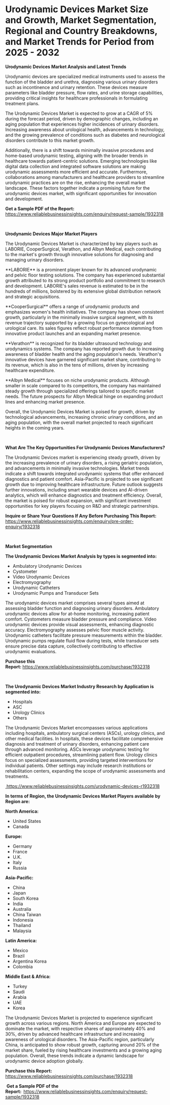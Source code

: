 <p><h1>Urodynamic Devices Market Size and Growth, Market Segmentation, Regional and Country Breakdowns, and Market Trends for Period from 2025 -  2032</h1></p><p><strong>Urodynamic Devices Market Analysis and Latest Trends</strong></p>
<p><p>Urodynamic devices are specialized medical instruments used to assess the function of the bladder and urethra, diagnosing various urinary disorders such as incontinence and urinary retention. These devices measure parameters like bladder pressure, flow rates, and urine storage capabilities, providing critical insights for healthcare professionals in formulating treatment plans.</p><p>The Urodynamic Devices Market is expected to grow at a CAGR of 5% during the forecast period, driven by demographic changes, including an aging population that experiences higher incidences of urinary disorders. Increasing awareness about urological health, advancements in technology, and the growing prevalence of conditions such as diabetes and neurological disorders contribute to this market growth. </p><p>Additionally, there is a shift towards minimally invasive procedures and home-based urodynamic testing, aligning with the broader trends in healthcare towards patient-centric solutions. Emerging technologies like digital data collection and integrated software solutions are making urodynamic assessments more efficient and accurate. Furthermore, collaborations among manufacturers and healthcare providers to streamline urodynamic practices are on the rise, enhancing the overall market landscape. These factors together indicate a promising future for the urodynamic devices market, with significant opportunities for innovation and development.</p></p>
<p><strong>Get a Sample PDF of the Report:&nbsp;</strong> <a href="https://www.reliablebusinessinsights.com/enquiry/request-sample/1932318?utm_campaign=75&utm_medium=2&utm_source=Github&utm_content=ia&utm_term=13042025&utm_id=urodynamic-devices">https://www.reliablebusinessinsights.com/enquiry/request-sample/1932318</a></p>
<p>&nbsp;</p>
<p><strong>Urodynamic Devices Major Market Players</strong></p>
<p><p>The Urodynamic Devices Market is characterized by key players such as LABORIE, CooperSurgical, Verathon, and Albyn Medical, each contributing to the market's growth through innovative solutions for diagnosing and managing urinary disorders.</p><p>**LABORIE** is a prominent player known for its advanced urodynamic and pelvic floor testing solutions. The company has experienced substantial growth attributed to its strong product portfolio and commitment to research and development. LABORIE's sales revenue is estimated to be in the hundreds of millions, bolstered by its extensive global distribution network and strategic acquisitions.</p><p>**CooperSurgical** offers a range of urodynamic products and emphasizes women's health initiatives. The company has shown consistent growth, particularly in the minimally invasive surgical segment, with its revenue trajectory supported by a growing focus on gynecological and urological care. Its sales figures reflect robust performance stemming from innovative product launches and an expanding market presence.</p><p>**Verathon** is recognized for its bladder ultrasound technology and urodynamics systems. The company has reported growth due to increasing awareness of bladder health and the aging population's needs. Verathon's innovative devices have garnered significant market share, contributing to its revenue, which is also in the tens of millions, driven by increasing healthcare expenditure.</p><p>**Albyn Medical** focuses on niche urodynamic products. Although smaller in scale compared to its competitors, the company has maintained steady growth through specialized offerings tailored to specific market needs. The future prospects for Albyn Medical hinge on expanding product lines and enhancing market presence.</p><p>Overall, the Urodynamic Devices Market is poised for growth, driven by technological advancements, increasing chronic urinary conditions, and an aging population, with the overall market projected to reach significant heights in the coming years.</p></p>
<p>&nbsp;</p>
<p><strong>What Are The Key Opportunities For Urodynamic Devices Manufacturers?</strong></p>
<p><p>The Urodynamic Devices market is experiencing steady growth, driven by the increasing prevalence of urinary disorders, a rising geriatric population, and advancements in minimally invasive technologies. Market trends indicate a shift towards integrated urodynamic systems that offer enhanced diagnostics and patient comfort. Asia-Pacific is projected to see significant growth due to improving healthcare infrastructure. Future outlook suggests further innovations, including smart wearable devices and AI-driven analytics, which will enhance diagnostics and treatment efficiency. Overall, the market is poised for robust expansion, with significant investment opportunities for key players focusing on R&D and strategic partnerships.</p></p>
<p><strong>Inquire or Share Your Questions If Any Before Purchasing This Report:</strong> <a href="https://www.reliablebusinessinsights.com/enquiry/pre-order-enquiry/1932318?utm_campaign=75&utm_medium=2&utm_source=Github&utm_content=ia&utm_term=13042025&utm_id=urodynamic-devices">https://www.reliablebusinessinsights.com/enquiry/pre-order-enquiry/1932318</a></p>
<p>&nbsp;</p>
<p><strong>Market Segmentation</strong></p>
<p><strong>The Urodynamic Devices Market Analysis by types is segmented into:</strong></p>
<p><ul><li>Ambulatory Urodynamic Devices</li><li>Cystometer</li><li>Video Urodynamic Devices</li><li>Electromyography</li><li>Urodynamic Catheters</li><li>Urodynamic Pumps and Transducer Sets</li></ul></p>
<p><p>The urodynamic devices market comprises several types aimed at assessing bladder function and diagnosing urinary disorders. Ambulatory urodynamic devices allow for at-home monitoring, increasing patient comfort. Cystometers measure bladder pressure and compliance. Video urodynamic devices provide visual assessments, enhancing diagnostic accuracy. Electromyography assesses pelvic floor muscle activity. Urodynamic catheters facilitate pressure measurements within the bladder. Urodynamic pumps regulate fluid flow during tests, while transducer sets ensure precise data capture, collectively contributing to effective urodynamic evaluations.</p></p>
<p><strong>Purchase this Report:&nbsp;</strong><a href="https://www.reliablebusinessinsights.com/purchase/1932318?utm_campaign=75&utm_medium=2&utm_source=Github&utm_content=ia&utm_term=13042025&utm_id=urodynamic-devices">https://www.reliablebusinessinsights.com/purchase/1932318</a></p>
<p>&nbsp;</p>
<p><strong>The Urodynamic Devices Market Industry Research by Application is segmented into:</strong></p>
<p><ul><li>Hospitals</li><li>ASC</li><li>Urology Clinics</li><li>Others</li></ul></p>
<p><p>The Urodynamic Devices Market encompasses various applications including hospitals, ambulatory surgical centers (ASCs), urology clinics, and other medical facilities. In hospitals, these devices facilitate comprehensive diagnosis and treatment of urinary disorders, enhancing patient care through advanced monitoring. ASCs leverage urodynamic testing for efficient outpatient procedures, streamlining patient flow. Urology clinics focus on specialized assessments, providing targeted interventions for individual patients. Other settings may include research institutions or rehabilitation centers, expanding the scope of urodynamic assessments and treatments.</p></p>
<p><a href="https://www.reliablebusinessinsights.com/urodynamic-devices-r1932318?utm_campaign=75&utm_medium=2&utm_source=Github&utm_content=ia&utm_term=13042025&utm_id=urodynamic-devices">&nbsp;https://www.reliablebusinessinsights.com/urodynamic-devices-r1932318</a></p>
<p><strong>In terms of Region, the Urodynamic Devices Market Players available by Region are:</strong></p>
<p>
    <p> <strong> North America: </strong>
        <ul>
            <li>United States</li>
            <li>Canada</li>
        </ul>
        </p> 
    <p> <strong> Europe: </strong>
        <ul>
            <li>Germany</li>
            <li>France</li>
            <li>U.K.</li>
            <li>Italy</li>
            <li>Russia</li>
        </ul>
        </p> 
    <p> <strong> Asia-Pacific: </strong>
        <ul>
            <li>China</li>
            <li>Japan</li>
            <li>South Korea</li>
            <li>India</li>
            <li>Australia</li>
            <li>China Taiwan</li>
            <li>Indonesia</li>
            <li>Thailand</li>
            <li>Malaysia</li>
        </ul>
        </p> 
    <p> <strong> Latin America: </strong>
        <ul>
            <li>Mexico</li>
            <li>Brazil</li>
            <li>Argentina Korea</li>
            <li>Colombia</li>
        </ul>
        </p> 
    <p> <strong> Middle East & Africa: </strong>
        <ul>
            <li>Turkey</li>
            <li>Saudi</li>
            <li>Arabia</li>
            <li>UAE</li>
            <li>Korea</li>
        </ul>
    </p>
    </p>
<p><p>The Urodynamic Devices Market is projected to experience significant growth across various regions. North America and Europe are expected to dominate the market, with respective shares of approximately 40% and 30%, driven by advanced healthcare infrastructure and increasing awareness of urological disorders. The Asia-Pacific region, particularly China, is anticipated to show robust growth, capturing around 20% of the market share, fueled by rising healthcare investments and a growing aging population. Overall, these trends indicate a dynamic landscape for urodynamic device adoption globally.</p></p>
<p><strong>Purchase this Report: </strong><a href="https://www.reliablebusinessinsights.com/purchase/1932318?utm_campaign=75&utm_medium=2&utm_source=Github&utm_content=ia&utm_term=13042025&utm_id=urodynamic-devices">https://www.reliablebusinessinsights.com/purchase/1932318</a></p>
<p>&nbsp;<strong>Get a Sample PDF of the Report:&nbsp;&nbsp;</strong><a href="https://www.reliablebusinessinsights.com/enquiry/request-sample/1932318?utm_campaign=75&utm_medium=2&utm_source=Github&utm_content=ia&utm_term=13042025&utm_id=urodynamic-devices">https://www.reliablebusinessinsights.com/enquiry/request-sample/1932318</a></p>
<p><strong></strong></p>
<p><p></p><p></p><p></p></p>